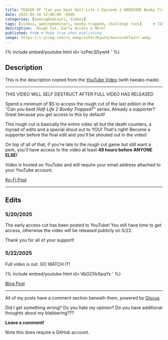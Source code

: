 ```yaml
---
title: TEASER OF "Can you beat Half-Life 2 Episode 2 HARDCORE Booby Trapped?"
date: 2025-04-16 12:00:00 -0500
categories: [GamingDominari, Videos]
tags: [videos, gamingdominari, booby trapped, challenge runs]     # TAG names should always be lowercase
description:  Rough Cut, Early Access & More!
published: true # Make true when publishing
image: https://i.ytimg.com/vi_webp/xzPec3Dywt4/maxresdefault.webp
---
```

{% include embed/youtube.html id='xzPec3Dywt4 ' %}

## Description
This is the description copied from the [YouTube Video](https://youtu.be/xzPec3Dywt4) (with tweaks made)

---

THIS VIDEO WILL SELF DESTRUCT AFTER FULL VIDEO HAS RELEASED

Spend a minimum of $5 to access the rough cut of the last edition in the *"Can you beat Half-Life 2 Booby Trapped?"* series. 
Already a supporter? Great because you get access to this by default! 

This rough cut is basically the entire video all but the death counters, a myriad of edits and 
a special shout out to YOU! That's right! Become a supporter before the final edit 
and you'll be shouted out in the video!

On top of all of that, if you're late to the rough cut game but still want a perk, 
you'll have access to the video at least **48 hours before ANYONE ELSE!**

Video is hosted on YouTube and will require your email address attached to your YouTube account.

[Ko-Fi Post](https://ko-fi.com/s/84a8753196)

---

## Edits

### 5/20/2025

The early access cut has been posted to YouTube! You still have time to get access, 
otherwise the video will be released publicly on 5/22.

Thank you for all of your support! 

### 5/22/2025

Full video is out. GO WATCH IT!

{% include embed/youtube.html id='dbDZXkXpqYs ' %}

[Blog Post](https://blog.adamlaprade.me/posts/HL2-EP2-HARDCORE-Booby-Trapped/)

---

All of my posts have a comment section beneath them, powered by [Giscus](https://giscus.app/).

Did I get something wrong? Do you hate my opinion? Do you have additional thoughts about my blabbering???

**Leave a comment!**

Note this does require a GitHub account.